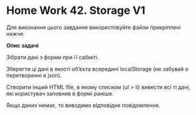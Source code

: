 # Home Work 42. Storage V1

Для виконання цього завдання використовуйте файли прикріплені нижче.

**Опис задачі**

Зібрати дані з форми при її сабміті.

Зберегти ці дані в якості обʼєкта всередині localStorage (не забувай о перетворенні в json).

Створити інший HTML file, в якому списком (ul > li) вивести всі ті дані, які користувач заповнив в формі раніше.

Якщо даних немає, то виводимо відповідне повідомлення.
